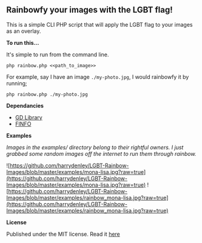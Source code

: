 ## Rainbowfy your images with the LGBT flag!

This is a simple CLI PHP script that will apply the LGBT flag to your images as an overlay.

**To run this...**

It's simple to run from the command line.

```
php rainbow.php <<path_to_image>>
```

For example, say I have an image `./my-photo.jpg`, I would rainbowfy it by running;
```
php rainbow.php ./my-photo.jpg
```

**Dependancies**

 * [GD Library](http://php.net/manual/en/book.image.php)
 * [FINFO](http://php.net/manual/en/book.fileinfo.php)

**Examples**

*Images in the examples/ directory belong to their rightful owners. I just grabbed some random images off the internet to run them through rainbow.*

![https://github.com/harrydenley/LGBT-Rainbow-Images/blob/master/examples/mona-lisa.jpg?raw=true](https://github.com/harrydenley/LGBT-Rainbow-Images/blob/master/examples/mona-lisa.jpg?raw=true)
![https://github.com/harrydenley/LGBT-Rainbow-Images/blob/master/examples/rainbow_mona-lisa.jpg?raw=true](https://github.com/harrydenley/LGBT-Rainbow-Images/blob/master/examples/rainbow_mona-lisa.jpg?raw=true)

**License**

Published under the MIT license. Read it [here](https://github.com/harrydenley/LGBT-Rainbow-Images/blob/master/LICENSE)
